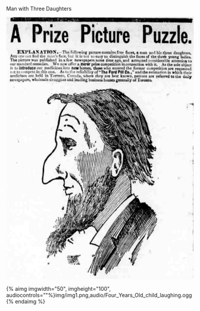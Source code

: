Man with Three Daughters

![](/assets/Ford-pills-picture-puzzle.png)

{% aimg imgwidth="50", imgheight="100", audiocontrols=""%}img/img1.png,audio/Four_Years_Old_child_laughing.ogg
{% endaimg %}

